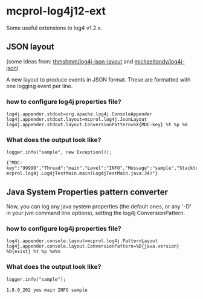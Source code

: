 # mcprol-log4j12-ext
Some useful extensions to log4 v1.2.x.


## JSON layout
(some ideas from: [thmshmm/log4j-json-layout](https://github.com/thmshmm/log4j-json-layout) and [michaeltandy/log4j-json](https://github.com/michaeltandy/log4j-json))

A new layout to produce events in JSON format.
These are formatted with one logging event per line.

### how to configure log4j properties file?
```
log4j.appender.stdout=org.apache.log4j.ConsoleAppender
log4j.appender.stdout.layout=mcprol.log4j.JsonLayout
log4j.appender.stdout.layout.ConversionPattern=%X{MDC-key} %t %p %m
```

### What does the output look like?
```
logger.info("sample", new Exception());

{"MDC-key":"99999","Thread":"main","Level":"INFO","Message":"sample","Stacktrace":"java.lang.Exception\tat mcprol.log4j.Log4jTestMain.main(Log4jTestMain.java:34)"}
```


## Java System Properties pattern converter
Now, you can log any java system properties (the default ones, or any '-D' in your jvm command line options), setting the log4j ConversionPattern.

### how to configure log4j properties file?
```
log4j.appender.console.layout=mcprol.log4j.PatternLayout
log4j.appender.console.layout.ConversionPattern=%D{java.version} %D{exist} %t %p %m%n
```

### What does the output look like?
```
logger.info("sample");

1.8.0_202 yes main INFO sample
```
